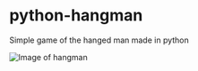 # python-hangman

Simple game of the hanged man made in python

![Image of hangman](/images/pic.png)
